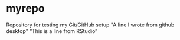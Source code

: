 # myrepo
Repository for testing my Git/GitHub setup
"A line I wrote from github desktop"
“This is a line from RStudio”